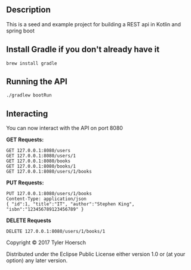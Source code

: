 ## Description

This is a seed and example project for building a REST api in Kotlin and spring boot

## Install Gradle if you don't already have it

```$xslt
brew install gradle
```

## Running the API

```$xslt
./gradlew bootRun
```

## Interacting

You can now interact with the API on port 8080

**GET Requests:**

```$xslt
GET 127.0.0.1:8080/users
GET 127.0.0.1:8080/users/1
GET 127.0.0.1:8080/books
GET 127.0.0.1:8080/books/1
GET 127.0.0.1:8080/users/1/books
```

**PUT Requests:**

```$xslt
PUT 127.0.0.1:8080/users/1/books
Content-Type: application/json
{ "id":1, "title":"IT", "author":"Stephen King", "isbn":"123456789123456789" }
```

**DELETE Requests**

```$xslt
DELETE 127.0.0.1:8080/users/1/books/1
```

Copyright © 2017 Tyler Hoersch

Distributed under the Eclipse Public License either version 1.0 or (at
your option) any later version.
